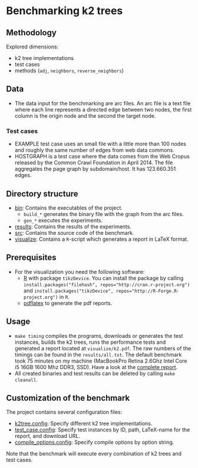 # Benchmarking k2 trees

## Methodology

Explored dimensions:

  * k2 tree implementations
  * test cases
  * methods (`adj`, `neighbors`, `reverse_neighbors`)

## Data

  * The data input for the benchmarking are arc files. An arc file is a text
      file where each line represents a directed edge between two nodes, the
      first column is the origin node and the second the target node.

### Test cases

  * EXAMPLE test case uses an small file with a little more than 100 nodes and
      roughly the same number of edges from web data commons.
  * HOSTGRAPH is a test case where the data comes from the Web Cropus released
      by the Common Crawl Foundation in April 2014. The file aggregates the
      page graph by subdomain/host. It has 123.660.351 edges.

## Directory structure

  * [bin](./bin): Contains the executables of the project.
    * `build_*` generates the binary file with the graph from the arc files.
    * `gen_*` executes the experiments.
  * [results](./results): Contains the results of the experiments.
  * [src](./src):  Contains the source code of the benchmark.
  * [visualize](./visualize): Contains a `R`-script which generates
							  a report in LaTeX format.

## Prerequisites

  * For the visualization you need the following software:
    - [R][RPJ] with package `tikzDevice`. You can install the
      package by calling
      `install.packages("filehash", repos="http://cran.r-project.org")`
	  and
	  `install.packages("tikzDevice", repos="http://R-Forge.R-project.org")`
	  in `R`.
    - [pdflatex][LT] to generate the pdf reports.

## Usage

 * `make timing` compiles the programs, downloads or generates
    the test instances, builds the k2 trees,
    runs the performance tests and generated a report located at
   `visualize/k2.pdf`. The raw numbers of the timings
   can be found in the `results/all.txt`. The default benchmark
   took 75 minutes on my machine (MacBookPro Retina 2.6Ghz Intel
   Core i5 16GB 1600 Mhz DDR3, SSD). Have a look at the
   [complete report][RES].
 * All created binaries and test results can be deleted
   by calling `make cleanall`.

## Customization of the benchmark

The project contains several configuration files:

  * [k2tree.config][K2CONFIG]: Specify different k2 tree implementations.
  * [test_case.config][TCCONF]: Specify test instances by ID, path, LaTeX-name
                                for the report, and download URL.
  * [compile_options.config][CCONF]: Specify compile options by option string.

Note that the benchmark will execute every combination of k2 trees and test cases.

[RPJ]: http://www.r-project.org/ "R"
[LT]: http://www.tug.org/applications/pdftex/ "pdflatex"
[K2CONFIG]: ./k2tree.config "k2tree.config"
[TCCONF]: ./test_case.config "test_case.config"
[CCONF]: ./compile_options.config "compile_options.config"
[RES]: https://users.dcc.uchile.cl/~fmontoto/static/k2.pdf "k2.pdf"
